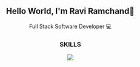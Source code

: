 <h2 align="center">Hello World, I'm Ravi Ramchand👋</h2>

<p align="center">Full Stack Software Developer 💻</p> 

<!--<br>[![Top Langs](https://github-readme-stats.vercel.app/api/top-langs/?username=RaviRamchand&layout=donut&theme=vision-friendly-dark)](https://github.com/anuraghazra/github-readme-stats) -->

<h3 align="center">SKILLS</h3>
<p align="center">
  <a href="https://skillicons.dev">
    <img src="https://skillicons.dev/icons?i=java,html,css,javascript,spring,mysql,react,git,github,postman,bootstrap,express,figma,tailwind," />
  </a>
</p>

<!--
**RaviRamchand/RaviRamchand** is a ✨ _special_ ✨ repository because its `README.md` (this file) appears on your GitHub profile.

Here are some ideas to get you started:

- 🔭 I’m currently working on ...
- 🌱 I’m currently learning ...
- 👯 I’m looking to collaborate on ...
- 🤔 I’m looking for help with ...
- 💬 Ask me about ...
- 📫 How to reach me: ...
- 😄 Pronouns: ...
- ⚡ Fun fact: ...
-->
